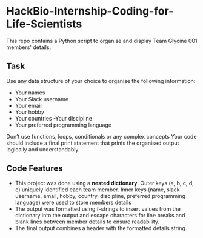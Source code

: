 # HackBio-Internship-Coding-for-Life-Scientists
This repo contains a Python script to organise and display Team Glycine 001 members' details.

## Task
Use any data structure of your choice to organise the following information:
- Your names
- Your Slack username
- Your email
- Your hobby
- Your countries
-Your discipline
- Your preferred programming language

Don’t use functions, loops, conditionals or any complex concepts
Your code should include a final print statement that prints the organised output logically and understandably.

## Code Features
- This project was done using a **nested dictionary**. Outer keys (a, b, c, d, e) uniquely identified each team member. Inner keys (name, slack username, email, hobby, country, discipline, preferred programming language) were used to store members details
- The output was formatted using f-strings to insert values from the dictionary into the output and escape characters for line breaks and blank lines between member details to ensure readability.
- The final output combines a header with the formatted details string.
